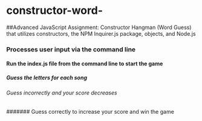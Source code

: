 # constructor-word-
##Advanced JavaScript Assignment: Constructor Hangman (Word Guess) that utilizes constructors, the NPM Inquirer.js package, objects, and Node.js
### Processes user input via the command line
    
#### Run the index.js file from the command line to start the game
    
##### Guess the letters for each song
    
###### Guess incorrectly and your score decreases
    
####### Guess correctly to increase your score and win the game
    

